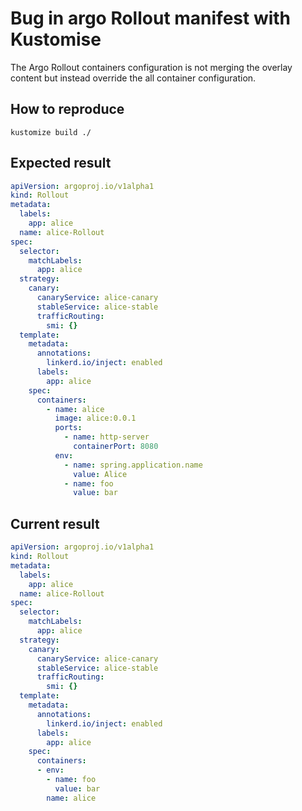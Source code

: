 # Bug in argo Rollout manifest with Kustomise

The Argo Rollout containers configuration is not merging the overlay content but instead override the all container configuration.

## How to reproduce

```
kustomize build ./
```

## Expected result

```yaml
apiVersion: argoproj.io/v1alpha1
kind: Rollout
metadata:
  labels:
    app: alice
  name: alice-Rollout
spec:
  selector:
    matchLabels:
      app: alice
  strategy:
    canary:
      canaryService: alice-canary
      stableService: alice-stable
      trafficRouting:
        smi: {}
  template:
    metadata:
      annotations:
        linkerd.io/inject: enabled
      labels:
        app: alice
    spec:
      containers:
        - name: alice
          image: alice:0.0.1
          ports:
            - name: http-server
              containerPort: 8080
          env:
            - name: spring.application.name
              value: Alice
            - name: foo
              value: bar
```
## Current result

```yaml
apiVersion: argoproj.io/v1alpha1
kind: Rollout
metadata:
  labels:
    app: alice
  name: alice-Rollout
spec:
  selector:
    matchLabels:
      app: alice
  strategy:
    canary:
      canaryService: alice-canary
      stableService: alice-stable
      trafficRouting:
        smi: {}
  template:
    metadata:
      annotations:
        linkerd.io/inject: enabled
      labels:
        app: alice
    spec:
      containers:
      - env:
        - name: foo
          value: bar
        name: alice
```